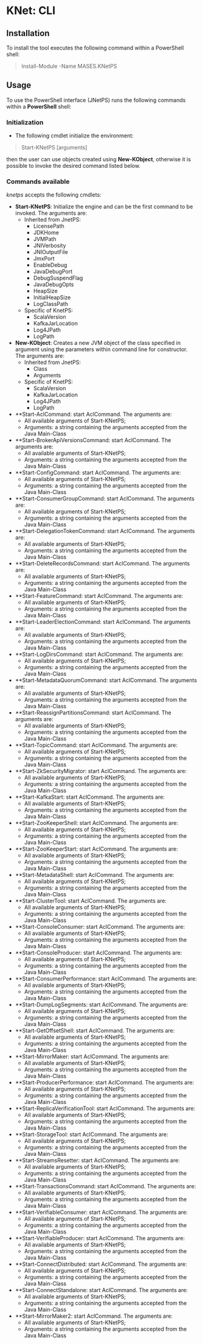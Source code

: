 # KNet: CLI

## Installation

To install the tool executes the following command within a PowerShell shell:

> Install-Module -Name MASES.KNetPS

## Usage

To use the PowerShell interface (JNetPS) runs the following commands within a **PowerShell** shell:

### Initialization

* The following cmdlet initialize the environment:

> Start-KNetPS [arguments]

then the user can use objects created using **New-KObject**, otherwise it is possible to invoke the desired command listed below.

### Commands available

_knetps_ accepts the following cmdlets:

* **Start-KNetPS**: Initialize the engine and can be the first command to be invoked. The arguments are:
  * Inherited from JnetPS:
	* LicensePath
	* JDKHome
	* JVMPath
	* JNIVerbosity
	* JNIOutputFile
	* JmxPort
	* EnableDebug
	* JavaDebugPort
	* DebugSuspendFlag
	* JavaDebugOpts
	* HeapSize
	* InitialHeapSize
	* LogClassPath
  * Specific of KnetPS:
    * ScalaVersion
	* KafkaJarLocation
	* Log4JPath
	* LogPath
* **New-KObject**: Creates a new JVM object of the class specified in argument using the parameters within command line for constructor. The arguments are:
  * Inherited from JnetPS:
    * Class
    * Arguments
  * Specific of KnetPS:
      * ScalaVersion
	  * KafkaJarLocation
	  * Log4JPath
	  * LogPath	  
* **Start-AclCommand: start AclCommand. The arguments are:
  * All available arguments of Start-KNetPS;
  * Arguments: a string containing the arguments accepted from the Java Main-Class
* **Start-BrokerApiVersionsCommand: start AclCommand. The arguments are:
  * All available arguments of Start-KNetPS;
  * Arguments: a string containing the arguments accepted from the Java Main-Class
* **Start-ConfigCommand: start AclCommand. The arguments are:
  * All available arguments of Start-KNetPS;
  * Arguments: a string containing the arguments accepted from the Java Main-Class
* **Start-ConsumerGroupCommand: start AclCommand. The arguments are:
  * All available arguments of Start-KNetPS;
  * Arguments: a string containing the arguments accepted from the Java Main-Class
* **Start-DelegationTokenCommand: start AclCommand. The arguments are:
  * All available arguments of Start-KNetPS;
  * Arguments: a string containing the arguments accepted from the Java Main-Class
* **Start-DeleteRecordsCommand: start AclCommand. The arguments are:
  * All available arguments of Start-KNetPS;
  * Arguments: a string containing the arguments accepted from the Java Main-Class
* **Start-FeatureCommand: start AclCommand. The arguments are:
  * All available arguments of Start-KNetPS;
  * Arguments: a string containing the arguments accepted from the Java Main-Class
* **Start-LeaderElectionCommand: start AclCommand. The arguments are:
  * All available arguments of Start-KNetPS;
  * Arguments: a string containing the arguments accepted from the Java Main-Class
* **Start-LogDirsCommand: start AclCommand. The arguments are:
  * All available arguments of Start-KNetPS;
  * Arguments: a string containing the arguments accepted from the Java Main-Class
* **Start-MetadataQuorumCommand: start AclCommand. The arguments are:
  * All available arguments of Start-KNetPS;
  * Arguments: a string containing the arguments accepted from the Java Main-Class
* **Start-ReassignPartitionsCommand: start AclCommand. The arguments are:
  * All available arguments of Start-KNetPS;
  * Arguments: a string containing the arguments accepted from the Java Main-Class
* **Start-TopicCommand: start AclCommand. The arguments are:
  * All available arguments of Start-KNetPS;
  * Arguments: a string containing the arguments accepted from the Java Main-Class
* **Start-ZkSecurityMigrator: start AclCommand. The arguments are:
  * All available arguments of Start-KNetPS;
  * Arguments: a string containing the arguments accepted from the Java Main-Class
* **Start-KafkaStart: start AclCommand. The arguments are:
  * All available arguments of Start-KNetPS;
  * Arguments: a string containing the arguments accepted from the Java Main-Class
* **Start-ZooKeeperShell: start AclCommand. The arguments are:
  * All available arguments of Start-KNetPS;
  * Arguments: a string containing the arguments accepted from the Java Main-Class
* **Start-ZooKeeperStart: start AclCommand. The arguments are:
  * All available arguments of Start-KNetPS;
  * Arguments: a string containing the arguments accepted from the Java Main-Class
* **Start-MetadataShell: start AclCommand. The arguments are:
  * All available arguments of Start-KNetPS;
  * Arguments: a string containing the arguments accepted from the Java Main-Class
* **Start-ClusterTool: start AclCommand. The arguments are:
  * All available arguments of Start-KNetPS;
  * Arguments: a string containing the arguments accepted from the Java Main-Class
* **Start-ConsoleConsumer: start AclCommand. The arguments are:
  * All available arguments of Start-KNetPS;
  * Arguments: a string containing the arguments accepted from the Java Main-Class
* **Start-ConsoleProducer: start AclCommand. The arguments are:
  * All available arguments of Start-KNetPS;
  * Arguments: a string containing the arguments accepted from the Java Main-Class
* **Start-ConsumerPerformance: start AclCommand. The arguments are:
  * All available arguments of Start-KNetPS;
  * Arguments: a string containing the arguments accepted from the Java Main-Class
* **Start-DumpLogSegments: start AclCommand. The arguments are:
  * All available arguments of Start-KNetPS;
  * Arguments: a string containing the arguments accepted from the Java Main-Class
* **Start-GetOffsetShell: start AclCommand. The arguments are:
  * All available arguments of Start-KNetPS;
  * Arguments: a string containing the arguments accepted from the Java Main-Class
* **Start-MirrorMaker: start AclCommand. The arguments are:
  * All available arguments of Start-KNetPS;
  * Arguments: a string containing the arguments accepted from the Java Main-Class
* **Start-ProducerPerformance: start AclCommand. The arguments are:
  * All available arguments of Start-KNetPS;
  * Arguments: a string containing the arguments accepted from the Java Main-Class
* **Start-ReplicaVerificationTool: start AclCommand. The arguments are:
  * All available arguments of Start-KNetPS;
  * Arguments: a string containing the arguments accepted from the Java Main-Class
* **Start-StorageTool: start AclCommand. The arguments are:
  * All available arguments of Start-KNetPS;
  * Arguments: a string containing the arguments accepted from the Java Main-Class
* **Start-StreamsResetter: start AclCommand. The arguments are:
  * All available arguments of Start-KNetPS;
  * Arguments: a string containing the arguments accepted from the Java Main-Class
* **Start-TransactionsCommand: start AclCommand. The arguments are:
  * All available arguments of Start-KNetPS;
  * Arguments: a string containing the arguments accepted from the Java Main-Class
* **Start-VerifiableConsumer: start AclCommand. The arguments are:
  * All available arguments of Start-KNetPS;
  * Arguments: a string containing the arguments accepted from the Java Main-Class
* **Start-VerifiableProducer: start AclCommand. The arguments are:
  * All available arguments of Start-KNetPS;
  * Arguments: a string containing the arguments accepted from the Java Main-Class
* **Start-ConnectDistributed: start AclCommand. The arguments are:
  * All available arguments of Start-KNetPS;
  * Arguments: a string containing the arguments accepted from the Java Main-Class
* **Start-ConnectStandalone: start AclCommand. The arguments are:
  * All available arguments of Start-KNetPS;
  * Arguments: a string containing the arguments accepted from the Java Main-Class
* **Start-MirrorMaker2: start AclCommand. The arguments are:
  * All available arguments of Start-KNetPS;
  * Arguments: a string containing the arguments accepted from the Java Main-Class
	  

